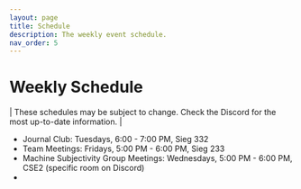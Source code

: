 ```yaml
---
layout: page
title: Schedule
description: The weekly event schedule.
nav_order: 5
---
```


# Weekly Schedule

<!-- | **!!!** I2 will not have weekly meetings on the Fridays 3/18 (finals week) and 3/25 (Spring break). The last Journal Club meeting is on Monday (3/14) from 5:00 PM to 7:00 PM at HUB 238, not the usual Sieg 332. | -->

| These schedules may be subject to change. Check the Discord for the most up-to-date information. |

- Journal Club: Tuesdays, 6:00 - 7:00 PM, Sieg 332
- Team Meetings: Fridays, 5:00 PM - 6:00 PM, Sieg 233
- Machine Subjectivity Group Meetings: Wednesdays, 5:00 PM - 6:00 PM, CSE2 (specific room on Discord)
- 

<!-- {% for schedule in site.schedules %}
<h2>{{ schedule.quarter }}</h2>
{{ schedule }}
{% endfor %} -->

